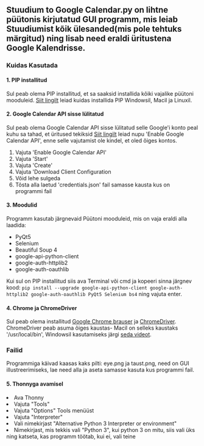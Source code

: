 <h2>Stuudium to Google Calendar.py on lihtne püütonis kirjutatud GUI programm, mis leiab Stuudiumist kõik ülesanded(mis pole tehtuks märgitud) ning lisab need eraldi üritustena Google Kalendrisse.</h2>

<h3>Kuidas Kasutada</h3>
<h4>1. PIP installitud</h4>
  Sul peab olema PIP installitud, et sa saaksid installida kõiki vajalike püütoni mooduleid.
<a href='https://www.makeuseof.com/tag/install-pip-for-python/'>Siit lingilt</a> leiad kuidas installida PIP Windowsil, Macil ja Linuxil.
<h4>2. Google Calendar API sisse lülitatud</h4>
  Sul peab olema Google Calendar API sisse lülitatud selle Google'i konto peal kuhu sa tahad, et üritused tekiksid
<a href='https://developers.google.com/calendar/quickstart/python'>Siit lingilt</a> leiad nupu 'Enable Google Calendar API', enne selle vajutamist ole kindel, et oled õiges kontos.
<ol>
  <li> Vajuta 'Enable Google Calendar API'</li>
  <li> Vajuta 'Start' </li>
  <li> Vajuta 'Create' </li>
  <li> Vajuta 'Download Client Configuration</li>
  <li> Võid lehe sulgeda </li>
  <li> Tõsta alla laetud 'credentials.json' fail samasse kausta kus on programmi fail </li>
</ol>
<h4>3. Moodulid</h4>
  Programm kasutab järgnevaid Püütoni mooduleid, mis on vaja eraldi alla laadida:
  <ul>
  <li>PyQt5</li>
  <li>Selenium</li>
  <li>Beautiful Soup 4</li>
  <li>google-api-python-client </li>
  <li>google-auth-httplib2 </li>
  <li>google-auth-oauthlib</li>
 </ul>
 Kui sul on PIP installitud siis ava Terminal või cmd ja kopeeri sinna järgnev kood: <code>pip install --upgrade google-api-python-client google-auth-httplib2 google-auth-oauthlib PyQt5 Selenium bs4</code> ning vajuta enter.
  
</ul>
<h4>4. Chrome ja ChromeDriver</h4>
  Sul peab olema installitud <a href='https://www.google.com/chrome/'>Google Chrome brauser</a> ja <a href='https://chromedriver.chromium.org/downloads'>ChromeDriver</a>. ChromeDriver peab asuma õiges kaustas- Macil on selleks kaustaks '/usr/local/bin', Windowsil kasutamiseks järgi <a href='https://www.youtube.com/watch?v=dz59GsdvUF8'>seda videot</a>.
  
<h3> Failid </h3>
Programmiga käivad kaasas kaks pilti: eye.png ja taust.png, need on GUI illustreerimiseks, lae need alla ja aseta samasse kasuta kus programmi fail.

<h4>5. Thonnyga avamisel</h4>
 <li>Ava Thonny</li>
 <li>Vajuta "Tools"</li>
 <li>Vajuta "Options" Tools menüüst</li>
 <li>Vajuta "Interpreter"</li>
 <li>Vali nimekirjast "Alternative Python 3 Interpreter or environment"</li>
 <li>Nimekirjast, mis tekkis vali "Python 3", kui python 3 on mitu, siis vali üks ning katseta, kas programm töötab, kui ei, vali teine</li>
